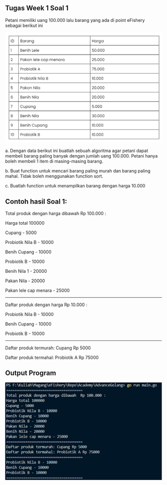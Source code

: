 ## Tugas Week 1 Soal 1
Petani memiliki uang 100.000 lalu barang yang ada di point eFishery sebagai berikut ini

![tabel](images/tabel.PNG)

a. Dengan data berikut ini buatlah sebuah algoritma agar petani dapat membeli barang paling banyak dengan jumlah uang 100.000. Petani hanya boleh membeli 1 item di masing-masing barang.

b. Buat function untuk mencari barang paling murah dan barang paling mahal. Tidak boleh menggunakan function sort.

c. Buatlah function untuk menampilkan barang dengan harga 10.000

## Contoh hasil Soal 1:
Total produk dengan harga dibawah  Rp 100.000 :

Harga total 100000

Cupang - 5000

Probiotik Nila B - 10000

Benih Cupang - 10000

Probiotik B - 10000

Benih Nila 1 - 20000

Pakan Nila - 20000

Pakan lele cap menara - 25000

------------------------------------------------
Daftar produk dengan harga Rp 10.000 :

Probiotik Nila B - 10000

Benih Cupang - 10000

Probiotik B - 10000

------------------------------------------------
Daftar produk termurah: Cupang Rp 5000

Daftar produk termahal: Probiotik A Rp 75000

## Output Program

![output](images/output.PNG)
